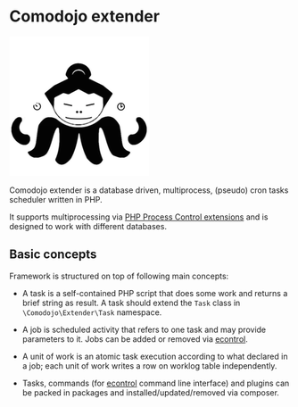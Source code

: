 # Comodojo extender

![extender logo](assets/extender-logo-250.png)

Comodojo extender is a database driven, multiprocess, (pseudo) cron tasks scheduler written in PHP.

It supports multiprocessing via [PHP Process Control extensions](http://php.net/manual/en/refs.fileprocess.process.php) and is designed to work with different databases.

## Basic concepts

Framework is structured on top of following main concepts:

* A task is a self-contained PHP script that does some work and returns a brief string as result. A task should extend the `Task` class in `\Comodojo\Extender\Task` namespace.

* A job is scheduled activity that refers to one task and may provide parameters to it. Jobs can be added or removed via [econtrol](#econtrol).

* A unit of work is an atomic task execution according to what declared in a job; each unit of work writes a row on worklog table independently.

* Tasks, commands (for [econtrol](#econtrol) command line interface) and plugins can be packed in packages and installed/updated/removed via composer.